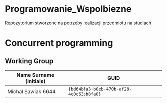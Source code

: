 # Programowanie_Wspolbiezne
Repozytorium stworzone na potrzeby realizacji przedmiotu na studiach

# Concurrent programming

## Working Group

| Name Surname (initials) | GUID                                     |
| ----------------------- | ---------------------------------------- |
| Michal Sawiak 6644      | `{bd64bfa3-b0eb-470b-af28-4c0c63bb8fa0}` |
